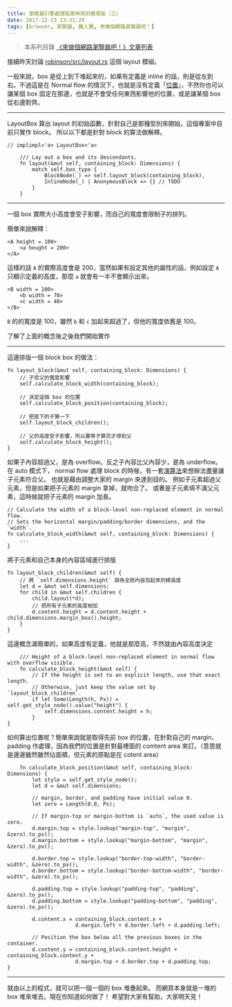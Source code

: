 ```yaml
---
title: 瀏覽器引擎處理版面佈局的簡易版（三）
date: 2017-12-23 23:31:29
tags: [browser, 瀏覽器, 鐵人賽, 來做個網路瀏覽器吧！]
---
```

> 本系列目錄 [《來做個網路瀏覽器吧！》文章列表](/post/2018/02/browser/browser_series_33/)


                    
接續昨天討論 [robinson/src/layout.rs](https://github.com/mbrubeck/robinson/blob/master/src/layout.rs) 這個 layout 模組。

一般來說，box 是從上到下堆起來的，如果有定義是 inline 的話，則是從左到右。不過這是在 Normal flow 的情況下，也就是沒有定義「[位置](https://www.w3.org/TR/CSS2/visuren.html#positioning-scheme)」，不然你也可以讓某個 box 固定在那邊，也就是不會受任何東西影響他的位置，或是讓某個 box 從右邊對齊。

---
LayoutBox 算出 layout 的初始函數，針對自己是那種型別來開始，這個專案中目前只實作 block。
所以以下都是針對 block 的算法做解釋。
```
// implimpl<'a> LayoutBox<'a>

    /// Lay out a box and its descendants.
    fn layout(&mut self, containing_block: Dimensions) {
        match self.box_type {
            BlockNode(_) => self.layout_block(containing_block),
            InlineNode(_) | AnonymousBlock => {} // TODO
        }
    }
```

---
一個 box 實際大小高度會受子影響，而自己的寬度會限制子的排列。

簡單來說解釋：
```
<A height = 100>
    <a heught = 200>
</A>
```
這樣的話 `A` 的實際高度會是 200，當然如果有設定其他的屬性的話，例如設定 `A` 只顯示定義的高度，那麼 `a` 就會有一半不會顯示出來。


```
<B width = 100>
    <b width = 70>
    <c width = 40>
</B>
```
`B` 的的寬度是 100，雖然 `b` 和 `c` 加起來超過了，但他的寬度依舊是 100。

了解了上面的概念後之後我們開始實作

---
這邊排版一個 block box 的做法：
```
fn layout_block(&mut self, containing_block: Dimensions) {
    // 子受父的寬度影響
    self.calculate_block_width(containing_block);

    // 決定這個 box 的位置
    self.calculate_block_position(containing_block);

    // 把底下的子算一下
    self.layout_block_children();

    // 父的高度受子影響，所以要等子算完才得到父
    self.calculate_block_height();
}
```


如果子內容超過父，是為 overflow。反之子內容比父內容少，是為 underflow。
在 auto 模式下， normal flow 處理 block 的時候，有一套[演算法](https://www.w3.org/TR/CSS2/visudet.html#blockwidth)來想辦法盡量讓子元素符合父。
也就是藉由調整大家的 margin 來達到目的。
例如子元素超過父元素，但是如果把子元素的 margin 拿掉，就吻合了。
或著是子元素填不滿父元素，這時候就把子元素的 margin 加長。
```
// Calculate the width of a block-level non-replaced element in normal flow.
// Sets the horizontal margin/padding/border dimensions, and the `width`.
fn calculate_block_width(&mut self, containing_block: Dimensions) {
    ...
}
```


將子元素和自己本身的內容區域進行排版
```
fn layout_block_children(&mut self) {
    // 將 `self.dimensions.height` 設為全部內容加起來的總高度
    let d = &mut self.dimensions;
    for child in &mut self.children {
        child.layout(*d);
        // 把所有子元素的高度相加
        d.content.height = d.content.height + child.dimensions.margin_box().height;
    }
}
```

這邊概念滿簡單的，如果高度有定義，他就是那麼高，不然就由內容高度決定
```
    /// Height of a block-level non-replaced element in normal flow with overflow visible.
    fn calculate_block_height(&mut self) {
        // If the height is set to an explicit length, use that exact length.
        // Otherwise, just keep the value set by `layout_block_children`.
        if let Some(Length(h, Px)) = self.get_style_node().value("height") {
            self.dimensions.content.height = h;
        }
}
```

如何算出位置呢？簡單來說就是取得先前 box 的位置，在針對自己的 margin、padding 作處理，因為我們的位置是針對最裡面的 comtent area 來訂。（意思就是邊邊雖然雖然佔面積，但元素的原點是在 cotent area）
```
    fn calculate_block_position(&mut self, containing_block: Dimensions) {
        let style = self.get_style_node();
        let d = &mut self.dimensions;

        // margin, border, and padding have initial value 0.
        let zero = Length(0.0, Px);

        // If margin-top or margin-bottom is `auto`, the used value is zero.
        d.margin.top = style.lookup("margin-top", "margin", &zero).to_px();
        d.margin.bottom = style.lookup("margin-bottom", "margin", &zero).to_px();

        d.border.top = style.lookup("border-top-width", "border-width", &zero).to_px();
        d.border.bottom = style.lookup("border-bottom-width", "border-width", &zero).to_px();

        d.padding.top = style.lookup("padding-top", "padding", &zero).to_px();
        d.padding.bottom = style.lookup("padding-bottom", "padding", &zero).to_px();

        d.content.x = containing_block.content.x +
                      d.margin.left + d.border.left + d.padding.left;

        // Position the box below all the previous boxes in the container.
        d.content.y = containing_block.content.height + containing_block.content.y +
                      d.margin.top + d.border.top + d.padding.top;
}
```

---
就由以上的程式，就可以把一個一個的 box 堆疊起來。
而網頁本身就是一堆的 box 堆來堆去。現在你知道如何做了！
希望對大家有幫助，大家明天見！

